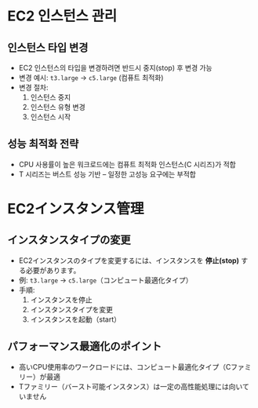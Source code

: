 # EC2 인스턴스 관리

## 인스턴스 타입 변경

- EC2 인스턴스의 타입을 변경하려면 반드시 중지(stop) 후 변경 가능
- 변경 예시: `t3.large` → `c5.large` (컴퓨트 최적화)
- 변경 절차:
  1. 인스턴스 중지
  2. 인스턴스 유형 변경
  3. 인스턴스 시작

## 성능 최적화 전략

- CPU 사용률이 높은 워크로드에는 컴퓨트 최적화 인스턴스(C 시리즈)가 적합
- T 시리즈는 버스트 성능 기반 – 일정한 고성능 요구에는 부적합



# EC2インスタンス管理

## インスタンスタイプの変更

- EC2インスタンスのタイプを変更するには、インスタンスを **停止(stop)** する必要があります。
- 例: `t3.large` → `c5.large`（コンピュート最適化タイプ）
- 手順:
  1. インスタンスを停止
  2. インスタンスタイプを変更
  3. インスタンスを起動（start）

## パフォーマンス最適化のポイント

- 高いCPU使用率のワークロードには、コンピュート最適化タイプ（Cファミリー）が最適
- Tファミリー（バースト可能インスタンス）は一定の高性能処理には向いていません
